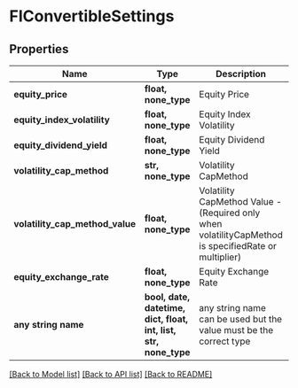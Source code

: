 # FIConvertibleSettings


## Properties
Name | Type | Description | Notes
------------ | ------------- | ------------- | -------------
**equity_price** | **float, none_type** | Equity Price | [optional] 
**equity_index_volatility** | **float, none_type** | Equity Index Volatility | [optional] 
**equity_dividend_yield** | **float, none_type** | Equity Dividend Yield | [optional] 
**volatility_cap_method** | **str, none_type** | Volatility CapMethod | [optional] 
**volatility_cap_method_value** | **float, none_type** | Volatility CapMethod Value - (Required only when volatilityCapMethod is specifiedRate or multiplier) | [optional] 
**equity_exchange_rate** | **float, none_type** | Equity Exchange Rate | [optional] 
**any string name** | **bool, date, datetime, dict, float, int, list, str, none_type** | any string name can be used but the value must be the correct type | [optional]

[[Back to Model list]](../README.md#documentation-for-models) [[Back to API list]](../README.md#documentation-for-api-endpoints) [[Back to README]](../README.md)


